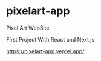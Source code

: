 # pixelart-app
Pixel Art WebSite


First Project With React and Next.js

https://pixelart-app.vercel.app/
